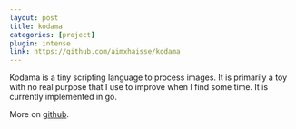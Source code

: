 ```yaml
---
layout: post
title: kodama
categories: [project]
plugin: intense
link: https://github.com/aimxhaisse/kodama
---
```


Kodama is a tiny scripting language to process images. It is primarily
a toy with no real purpose that I use to improve when I find some
time. It is currently implemented in go.

More on [github](https://github.com/aimxhaisse/kodama).
